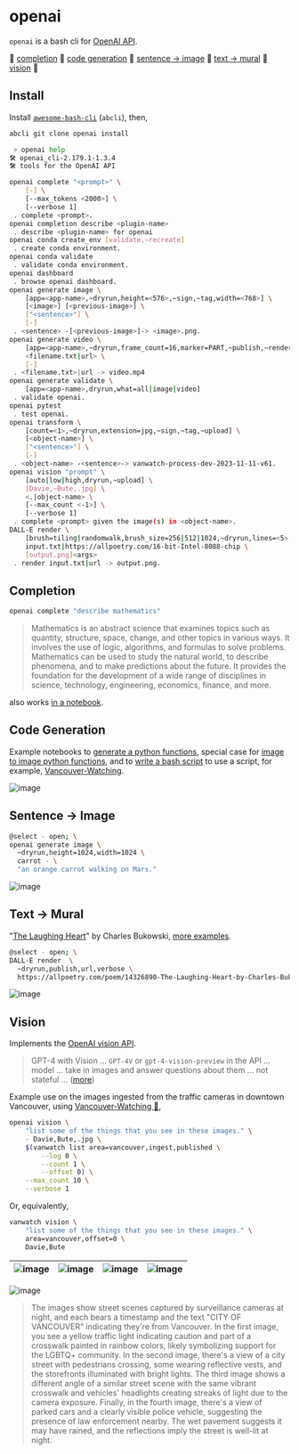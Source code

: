 # openai

`openai` is a bash cli for [OpenAI API](https://beta.openai.com/docs/introduction).

🔷  [completion](#Completion) 🔷  [code generation](#code-generation) 🔷  [sentence -> image](#sentence---image) 🔷  [text -> mural](#text---mural) 🔷  [vision](#vision) 🔷 

## Install

Install [`awesome-bash-cli`](https://github.com/kamangir/awesome-bash-cli) (`abcli`), then,

```bash
abcli git clone openai install
```

```bash
 > openai help
🛠️ openai_cli-2.179.1-1.3.4
🛠️ tools for the OpenAI API

openai complete "<prompt>" \
	[-] \
	[--max_tokens <2000>] \
	[--verbose 1]
 . complete <prompt>.
openai completion describe <plugin-name>
 . describe <plugin-name> for openai
openai conda create_env [validate,~recreate]
 . create conda environment.
openai conda validate
 . validate conda environment.
openai dashboard
 . browse openai dashboard.
openai generate image \
	[app=<app-name>,~dryrun,height=<576>,~sign,~tag,width=<768>] \
	[<image>] [<previous-image>] \
	["<sentence>"] \
	[-]
 . <sentence> -[<previous-image>]-> <image>.png.
openai generate video \
	[app=<app-name>,~dryrun,frame_count=16,marker=PART,~publish,~render,resize_to=1280x1024,~sign,slice_by=words|sentences,~upload,url] \
	<filename.txt|url> \
	[-]
 . <filename.txt>|url -> video.mp4
openai generate validate \
	[app=<app-name>,dryrun,what=all|image|video]
 . validate openai.
openai pytest
 . test openai.
openai transform \
	[count=<1>,~dryrun,extension=jpg,~sign,~tag,~upload] \
	[<object-name>] \
	["<sentence>"] \
	[-]
 . <object-name> -<sentence>-> vanwatch-process-dev-2023-11-11-v61.
openai vision "prompt" \
	[auto|low|high,dryrun,~upload] \
	[Davie,~Bute,.jpg] \
	<.|object-name> \
	[--max_count <-1>] \
	[--verbose 1]
 . complete <prompt> given the image(s) in <object-name>.
DALL-E render \
	[brush=tiling|randomwalk,brush_size=256|512|1024,~dryrun,lines=<5>,publish,url,verbose] \
	input.txt|https://allpoetry.com/16-bit-Intel-8088-chip \
	[output.png]<args>
 . render input.txt|url -> output.png.
```

## Completion

```bash
openai complete "describe mathematics"
```

> Mathematics is an abstract science that examines topics such as quantity, structure, space, change, and other topics in various ways. It involves the use of logic, algorithms, and formulas to solve problems. Mathematics can be used to study the natural world, to describe phenomena, and to make predictions about the future. It provides the foundation for the development of a wide range of disciplines in science, technology, engineering, economics, finance, and more.

also works [in a notebook](./notebooks/completion.ipynb).

## Code Generation

Example notebooks to [generate a python functions](./notebooks/completion_ai_function_py.ipynb), special case for [image to image python functions](./notebooks/completion_i2i_function.ipynb), and to [write a bash script](./notebooks/completion_ai_function_bash.ipynb) to use a script, for example, [Vancouver-Watching](https://github.com/kamangir/Vancouver-Watching).

![image](./assets/completion_i2i_function.png)

## Sentence -> Image

```bash
@select - open; \
openai generate image \
  ~dryrun,height=1024,width=1024 \
  carrot - \
  "an orange carrot walking on Mars."
```

![image](./assets/carrot.png)

## Text -> Mural

"[The Laughing Heart](  https://allpoetry.com/poem/14326890-The-Laughing-Heart-by-Charles-Bukowski)" by Charles Bukowski, [more examples](http://kamangir.net/private/?object=2023-03-26-19-10-26-51814).

```bash
@select - open; \
DALL-E render  \
  ~dryrun,publish,url,verbose \
  https://allpoetry.com/poem/14326890-The-Laughing-Heart-by-Charles-Bukowski
```

![image](./assets/DALL-E.png)

## Vision

Implements the [OpenAI vision API](https://platform.openai.com/docs/guides/vision).

> GPT-4 with Vision ... `GPT-4V` or `gpt-4-vision-preview` in the API ... model ... take in images and answer questions about them
... not stateful ... ([more](https://arash-kamangir.medium.com/%EF%B8%8F-openai-vision-1-fb3691bd095a))

Example use on the images ingested from the traffic cameras in downtown Vancouver, using [Vancouver-Watching 🌈](https://github.com/kamangir/Vancouver-Watching),

```bash
openai vision \
    "list some of the things that you see in these images." \
    - Davie,Bute,.jpg \
    $(vanwatch list area=vancouver,ingest,published \
        --log 0 \
        --count 1 \
        --offset 0) \
    --max_count 10 \
    --verbose 1
```

Or, equivalently,

```bash
vanwatch vision \
    "list some of the things that you see in these images." \
    area=vancouver,offset=0 \
    Davie,Bute
```

| ![image](https://github.com/kamangir/assets/blob/main/vanwatch/2023-11-25-openai-vision/ButeNorthDavie.jpg?raw=true) | ![image](https://github.com/kamangir/assets/blob/main/vanwatch/2023-11-25-openai-vision/ButeSouthDavie.jpg?raw=true) | ![image](https://github.com/kamangir/assets/blob/main/vanwatch/2023-11-25-openai-vision/DavieEastBute.jpg?raw=true) | ![image](https://github.com/kamangir/assets/blob/main/vanwatch/2023-11-25-openai-vision/DavieWestBute.jpg?raw=true) |
|---|---|---|---|

![image](https://github.com/kamangir/assets/blob/main/vanwatch/2023-11-25-openai-vision/marquee.png?raw=true)

> The images show street scenes captured by surveillance cameras at night, and each bears a timestamp and the text "CITY OF VANCOUVER" indicating they're from Vancouver. In the first image, you see a yellow traffic light indicating caution and part of a crosswalk painted in rainbow colors, likely symbolizing support for the LGBTQ+ community. In the second image, there's a view of a city street with pedestrians crossing, some wearing reflective vests, and the storefronts illuminated with bright lights. The third image shows a different angle of a similar street scene with the same vibrant crosswalk and vehicles' headlights creating streaks of light due to the camera exposure. Finally, in the fourth image, there's a view of parked cars and a clearly visible police vehicle, suggesting the presence of law enforcement nearby. The wet pavement suggests it may have rained, and the reflections imply the street is well-lit at night.